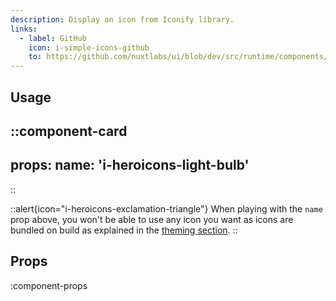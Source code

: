 ```yaml
---
description: Display an icon from Iconify library.
links:
  - label: GitHub
    icon: i-simple-icons-github
    to: https://github.com/nuxtlabs/ui/blob/dev/src/runtime/components/elements/Icon.vue
---
```


## Usage

::component-card
---
props:
  name: 'i-heroicons-light-bulb'
---
::

::alert{icon="i-heroicons-exclamation-triangle"}
When playing with the `name` prop above, you won't be able to use any icon you want as icons are bundled on build as explained in the [theming section](/getting-started/theming#icons).
::

## Props

:component-props
